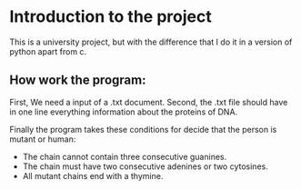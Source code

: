 <h1>Introduction to the project</h1>

<p>This is a university project, but with the difference that I do it in a version of python apart from c.  </p>   

<h2>How work the program:</h2>

<p>First, We need a input of a .txt document. 
Second, the .txt file should have in one line everything information about the proteins of DNA. </p>

Finally the program takes these conditions for decide that the person is mutant or human: 

<ul>
    <li>The chain cannot contain three consecutive guanines.
    <li>The chain must have two consecutive adenines or two cytosines.
    <li>All mutant chains end with a thymine.
</ul>